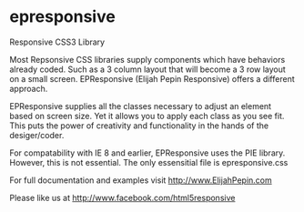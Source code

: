 # epresponsive
Responsive CSS3 Library

Most Repsonsive CSS libraries supply components which have behaviors already coded.
Such as a 3 column layout that will become a 3 row layout on a small screen.
EPResponsive (Elijah Pepin Responsive) offers a different approach. 

EPResponsive supplies all the classes necessary to adjust an element based on screen size.
Yet it allows you to apply each class as you see fit.
This puts the power of creativity and functionality in the hands of the desiger/coder.

For compatability with IE 8 and earlier, EPResponsive uses the PIE library. However, this is not essential.
The only essensitial file is epresponsive.css

For full documentation and examples visit http://www.ElijahPepin.com

Please like us at http://www.facebook.com/html5responsive
